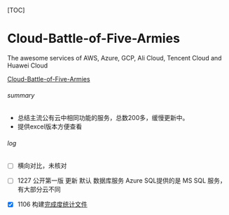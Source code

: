 [TOC]



# Cloud-Battle-of-Five-Armies

The awesome services of AWS, Azure, GCP, Ali Cloud, Tencent Cloud and Huawei Cloud

[Cloud-Battle-of-Five-Armies](https://github.com/lluxury/Cloud-Battle-of-Five-Armies/blob/main/Cloud-Battle-of-Five-Armies.md)



###### summary

- 总结主流公有云中相同功能的服务，总数200多，缓慢更新中。
- 提供excel版本方便查看



###### log

- [ ] 横向对比，未核对
- [ ] 1227  公开第一版 更新 默认 数据库服务 Azure SQL提供的是 MS SQL 服务，有大部分云不同
- [x] 1106  构建[完成度统计文件](五军之战-完成度统计)

